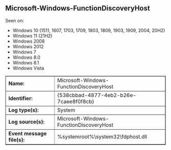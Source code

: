 ## Microsoft-Windows-FunctionDiscoveryHost

Seen on:
* Windows 10 (1511, 1607, 1703, 1709, 1803, 1809, 1903, 1909, 2004, 20H2)
* Windows 11 (21H2)
* Windows 2008
* Windows 2012
* Windows 7
* Windows 8.0
* Windows 8.1
* Windows Vista

<table border="1" class="docutils">
  <tbody>
    <tr>
      <td><b>Name:</b></td>
      <td>Microsoft-Windows-FunctionDiscoveryHost</td>
    </tr>
    <tr>
      <td><b>Identifier:</b></td>
      <td>{538cbbad-4877-4eb2-b26e-7caee8f0f8cb}</td>
    </tr>
    <tr>
      <td><b>Log type(s):</b></td>
      <td>System</td>
    </tr>
    <tr>
      <td><b>Log source(s):</b></td>
      <td>Microsoft-Windows-FunctionDiscoveryHost</td>
    </tr>
    <tr>
      <td><b>Event message file(s):</b></td>
      <td>%systemroot%\system32\fdphost.dll</td>
    </tr>
  </tbody>
</table>

&nbsp;


